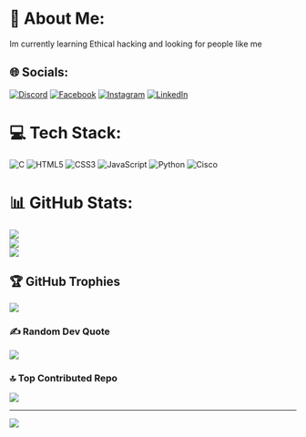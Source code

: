 # 💫 About Me:
Im currently learning Ethical hacking and looking for people like me


## 🌐 Socials:
[![Discord](https://img.shields.io/badge/Discord-%237289DA.svg?logo=discord&logoColor=white)](https://discord.gg/yugandhar_ch) [![Facebook](https://img.shields.io/badge/Facebook-%231877F2.svg?logo=Facebook&logoColor=white)](https://facebook.com/yugandhar.chevitolla) [![Instagram](https://img.shields.io/badge/Instagram-%23E4405F.svg?logo=Instagram&logoColor=white)](https://instagram.com/im.yugandhar) [![LinkedIn](https://img.shields.io/badge/LinkedIn-%230077B5.svg?logo=linkedin&logoColor=white)](https://linkedin.com/in/yugandhar-ch) 

# 💻 Tech Stack:
![C](https://img.shields.io/badge/c-%2300599C.svg?style=for-the-badge&logo=c&logoColor=white) ![HTML5](https://img.shields.io/badge/html5-%23E34F26.svg?style=for-the-badge&logo=html5&logoColor=white) ![CSS3](https://img.shields.io/badge/css3-%231572B6.svg?style=for-the-badge&logo=css3&logoColor=white) ![JavaScript](https://img.shields.io/badge/javascript-%23323330.svg?style=for-the-badge&logo=javascript&logoColor=%23F7DF1E) ![Python](https://img.shields.io/badge/python-3670A0?style=for-the-badge&logo=python&logoColor=ffdd54) ![Cisco](https://img.shields.io/badge/cisco-%23049fd9.svg?style=for-the-badge&logo=cisco&logoColor=black)
# 📊 GitHub Stats:
![](https://github-readme-stats.vercel.app/api?username=ch-yugandhar&theme=blue-green&hide_border=false&include_all_commits=true&count_private=true)<br/>
![](https://github-readme-streak-stats.herokuapp.com/?user=ch-yugandhar&theme=blue-green&hide_border=false)<br/>
![](https://github-readme-stats.vercel.app/api/top-langs/?username=ch-yugandhar&theme=blue-green&hide_border=false&include_all_commits=true&count_private=true&layout=compact)

## 🏆 GitHub Trophies
![](https://github-profile-trophy.vercel.app/?username=ch-yugandhar&theme=radical&no-frame=true&no-bg=true&margin-w=4)

### ✍️ Random Dev Quote
![](https://quotes-github-readme.vercel.app/api?type=horizontal&theme=dark)

### 🔝 Top Contributed Repo
![](https://github-contributor-stats.vercel.app/api?username=ch-yugandhar&limit=5&theme=dark&combine_all_yearly_contributions=true)

---
[![](https://visitcount.itsvg.in/api?id=ch-yugandhar&icon=0&color=6)](https://visitcount.itsvg.in)

<!-- Proudly created with GPRM ( https://gprm.itsvg.in ) -->

